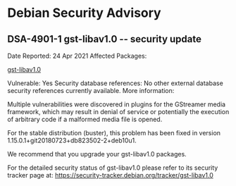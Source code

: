 
Debian Security Advisory
========================


DSA-4901-1 gst-libav1.0 -- security update
------------------------------------------



Date Reported:
24 Apr 2021
Affected Packages:

[gst-libav1.0](https://packages.debian.org/src:gst-libav1.0)

Vulnerable:
Yes
Security database references:
No other external database security references currently available.
More information:

Multiple vulnerabilities were discovered in plugins for the GStreamer
media framework, which may result in denial of service or potentially
the execution of arbitrary code if a malformed media file is opened.


For the stable distribution (buster), this problem has been fixed in
version 1.15.0.1+git20180723+db823502-2+deb10u1.


We recommend that you upgrade your gst-libav1.0 packages.


For the detailed security status of gst-libav1.0 please refer to
its security tracker page at:
<https://security-tracker.debian.org/tracker/gst-libav1.0>






